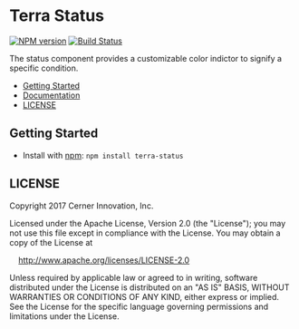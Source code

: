 # Terra Status

[![NPM version](https://badgen.net/npm/v/terra-status)](https://www.npmjs.org/package/terra-status)
[![Build Status](https://badgen.net/travis/cerner/terra-core)](https://travis-ci.org/cerner/terra-core)

The status component provides a customizable color indictor to signify a specific condition.

- [Getting Started](#getting-started)
- [Documentation](https://github.com/cerner/terra-core/tree/master/packages/terra-status/docs)
- [LICENSE](#license)

## Getting Started

- Install with [npm](https://www.npmjs.com): `npm install terra-status`

## LICENSE

Copyright 2017 Cerner Innovation, Inc.

Licensed under the Apache License, Version 2.0 (the "License"); you may not use this file except in compliance with the License. You may obtain a copy of the License at

&nbsp;&nbsp;&nbsp;&nbsp;http://www.apache.org/licenses/LICENSE-2.0

Unless required by applicable law or agreed to in writing, software distributed under the License is distributed on an "AS IS" BASIS, WITHOUT WARRANTIES OR CONDITIONS OF ANY KIND, either express or implied. See the License for the specific language governing permissions and limitations under the License.
